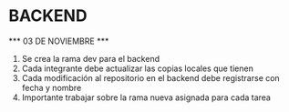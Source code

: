 # BACKEND

*** 03 DE NOVIEMBRE ***
1. Se crea la rama dev para el backend
2. Cada integrante debe actualizar las copias locales que tienen
3. Cada modificación al repositorio en el backend debe registrarse con fecha y nombre
4. Importante trabajar sobre la rama nueva asignada para cada tarea 